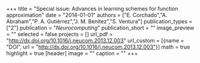 +++
title = "Special issue: Advances in learning schemes for function approximation"
date = "2014-01-01"
authors = ["E. Corchado","A. Abraham","P. A. Gutiérrez","J. M. Benítez","S. Ventura"]
publication_types = ["2"]
publication = "_Neurocomputing_"
publication_short = ""
image_preview = ""
selected = false
projects = []
url_pdf = "http://dx.doi.org/10.1016/j.neucom.2013.12.003"
url_custom = [{name = "DOI", url = "http://dx.doi.org/10.1016/j.neucom.2013.12.003"}]
math = true
highlight = true
[header]
image = ""
caption = ""
+++

